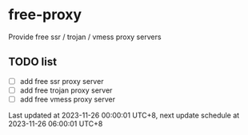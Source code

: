
# free-proxy
Provide free ssr / trojan / vmess proxy servers


## TODO list
- [ ] add free ssr proxy server
- [ ] add free trojan proxy server
- [ ] add free vmess proxy server

Last updated at 2023-11-26 00:00:01 UTC+8, next update schedule at 2023-11-26 06:00:01 UTC+8

